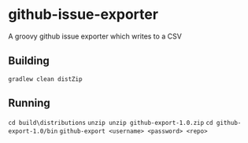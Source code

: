 github-issue-exporter
=====================

A groovy github issue exporter which writes to a CSV

Building
--------

`gradlew clean distZip` 


Running
--------
`cd build\distributions`
`unzip unzip github-export-1.0.zip`
`cd github-export-1.0/bin`
`github-export <username> <password> <repo>`

